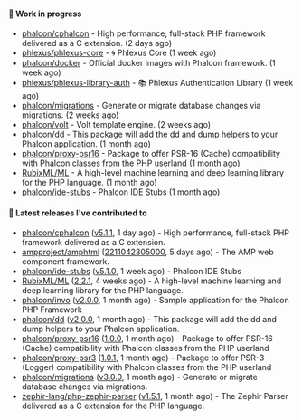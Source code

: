 #### :wrench: Work in progress

- [phalcon/cphalcon](https://github.com/phalcon/cphalcon) - High performance, full-stack PHP framework delivered as a C extension. (2 days ago)
- [phlexus/phlexus-core](https://github.com/phlexus/phlexus-core) - :cyclone: Phlexus Core (1 week ago)
- [phalcon/docker](https://github.com/phalcon/docker) - Official docker images with Phalcon framework. (1 week ago)
- [phlexus/phlexus-library-auth](https://github.com/phlexus/phlexus-library-auth) - :books: Phlexus Authentication Library (1 week ago)
- [phalcon/migrations](https://github.com/phalcon/migrations) - Generate or migrate database changes via migrations. (2 weeks ago)
- [phalcon/volt](https://github.com/phalcon/volt) - Volt template engine. (2 weeks ago)
- [phalcon/dd](https://github.com/phalcon/dd) - This package will add the dd and dump helpers to your Phalcon application. (1 month ago)
- [phalcon/proxy-psr16](https://github.com/phalcon/proxy-psr16) - Package to offer PSR-16 (Cache) compatibility with Phalcon classes from the PHP userland (1 month ago)
- [RubixML/ML](https://github.com/RubixML/ML) - A high-level machine learning and deep learning library for the PHP language. (1 month ago)
- [phalcon/ide-stubs](https://github.com/phalcon/ide-stubs) - Phalcon IDE Stubs (1 month ago)

#### :pushpin: Latest releases I've contributed to

- [phalcon/cphalcon](https://github.com/phalcon/cphalcon) ([v5.1.1](https://github.com/phalcon/cphalcon/releases/tag/v5.1.1), 1 day ago) - High performance, full-stack PHP framework delivered as a C extension.
- [ampproject/amphtml](https://github.com/ampproject/amphtml) ([2211042305000](https://github.com/ampproject/amphtml/releases/tag/2211042305000), 5 days ago) - The AMP web component framework.
- [phalcon/ide-stubs](https://github.com/phalcon/ide-stubs) ([v5.1.0](https://github.com/phalcon/ide-stubs/releases/tag/v5.1.0), 1 week ago) - Phalcon IDE Stubs
- [RubixML/ML](https://github.com/RubixML/ML) ([2.2.1](https://github.com/RubixML/ML/releases/tag/2.2.1), 4 weeks ago) - A high-level machine learning and deep learning library for the PHP language.
- [phalcon/invo](https://github.com/phalcon/invo) ([v2.0.0](https://github.com/phalcon/invo/releases/tag/v2.0.0), 1 month ago) - Sample application for the Phalcon PHP Framework
- [phalcon/dd](https://github.com/phalcon/dd) ([v2.0.0](https://github.com/phalcon/dd/releases/tag/v2.0.0), 1 month ago) - This package will add the dd and dump helpers to your Phalcon application.
- [phalcon/proxy-psr16](https://github.com/phalcon/proxy-psr16) ([1.0.0](https://github.com/phalcon/proxy-psr16/releases/tag/1.0.0), 1 month ago) - Package to offer PSR-16 (Cache) compatibility with Phalcon classes from the PHP userland
- [phalcon/proxy-psr3](https://github.com/phalcon/proxy-psr3) ([1.0.1](https://github.com/phalcon/proxy-psr3/releases/tag/1.0.1), 1 month ago) - Package to offer PSR-3 (Logger) compatibility with Phalcon classes from the PHP userland
- [phalcon/migrations](https://github.com/phalcon/migrations) ([v3.0.0](https://github.com/phalcon/migrations/releases/tag/v3.0.0), 1 month ago) - Generate or migrate database changes via migrations.
- [zephir-lang/php-zephir-parser](https://github.com/zephir-lang/php-zephir-parser) ([v1.5.1](https://github.com/zephir-lang/php-zephir-parser/releases/tag/v1.5.1), 1 month ago) - The Zephir Parser delivered as a C extension for the PHP language.
